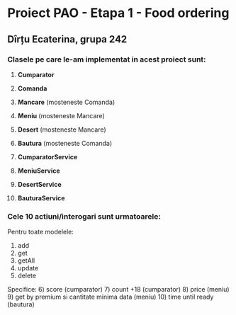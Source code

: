 # Proiect PAO - Etapa 1 - Food ordering

## Dîrțu Ecaterina, grupa 242

### Clasele pe care le-am implementat in acest proiect sunt:  

1) **Cumparator**
2) **Comanda**
3) **Mancare** (mosteneste Comanda)
4) **Meniu** (mosteneste Mancare)
5) **Desert** (mosteneste Mancare)
6) **Bautura** (mosteneste Comanda)


7) **CumparatorService**
8) **MeniuService**
9) **DesertService**
10) **BauturaService**

### Cele 10 actiuni/interogari sunt urmatoarele:

Pentru toate modelele:
1) add 
2) get 
3) getAll 
4) update 
5) delete 

Specifice:
6) score (cumparator)
7) count +18 (cumparator)
8) price (meniu)
9) get by premium si cantitate minima data (meniu)
10) time until ready (bautura)

